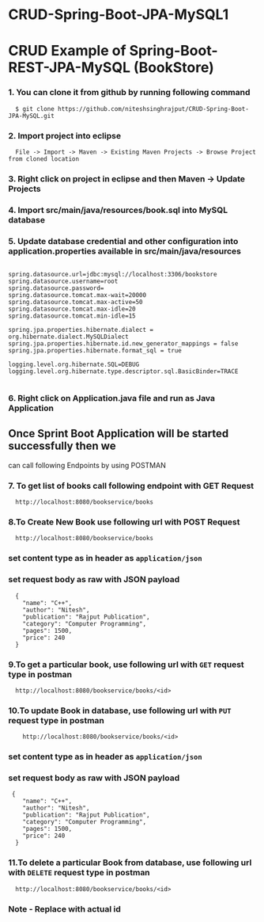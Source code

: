 # CRUD-Spring-Boot-JPA-MySQL1

# CRUD Example of Spring-Boot-REST-JPA-MySQL (BookStore)

### 1. You can clone it from github by running following command

```
  $ git clone https://github.com/niteshsinghrajput/CRUD-Spring-Boot-JPA-MySQL.git
```

### 2. Import project into eclipse
```
  File -> Import -> Maven -> Existing Maven Projects -> Browse Project from cloned location
```
### 3. Right click on project in eclipse and then Maven -> Update Projects 

### 4. Import src/main/java/resources/book.sql into MySQL database

### 5. Update database credential and other configuration into application.properties available in src/main/java/resources

```

spring.datasource.url=jdbc:mysql://localhost:3306/bookstore
spring.datasource.username=root
spring.datasource.password=
spring.datasource.tomcat.max-wait=20000
spring.datasource.tomcat.max-active=50
spring.datasource.tomcat.max-idle=20
spring.datasource.tomcat.min-idle=15

spring.jpa.properties.hibernate.dialect = org.hibernate.dialect.MySQLDialect
spring.jpa.properties.hibernate.id.new_generator_mappings = false
spring.jpa.properties.hibernate.format_sql = true

logging.level.org.hibernate.SQL=DEBUG
logging.level.org.hibernate.type.descriptor.sql.BasicBinder=TRACE


```
### 6. Right click on Application.java file and run as Java Application

## Once Sprint Boot Application will be started successfully then we 
can call following Endpoints by using POSTMAN

### 7. To get list of books call following endpoint with GET Request
```
  http://localhost:8080/bookservice/books
```
### 8.To Create New Book use following url with POST Request
```
  http://localhost:8080/bookservice/books
```
### set content type as in header as `application/json`
### set request body as raw with JSON payload
```
  {
    "name": "C++",
    "author": "Nitesh",
    "publication": "Rajput Publication",
    "category": "Computer Programming",
    "pages": 1500,
    "price": 240
  }

```
### 9.To get a particular book, use following url with `GET` request type in postman
```
  http://localhost:8080/bookservice/books/<id>
```
### 10.To update Book in database, use following url with `PUT` request type in postman
```
	http://localhost:8080/bookservice/books/<id>
```
### set content type as in header as `application/json`
### set request body as raw with JSON payload

```
 {
    "name": "C++",
    "author": "Nitesh",
    "publication": "Rajput Publication",
    "category": "Computer Programming",
    "pages": 1500,
    "price": 240
  }
```
### 11.To delete a particular Book from database, use following url with `DELETE` request type in postman
```
  http://localhost:8080/bookservice/books/<id>
```

### Note - Replace <id> with actual id 
